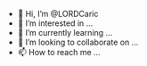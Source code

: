 - 👋 Hi, I’m @LORDCaric
- 👀 I’m interested in ...
- 🌱 I’m currently learning ...
- 💞️ I’m looking to collaborate on ...
- 📫 How to reach me ...

<!---
LORDCaric/LORDCaric is a ✨ special ✨ repository because its `README.md` (this file) appears on your GitHub profile.
You can click the Preview link to take a look at your changes.
--->
